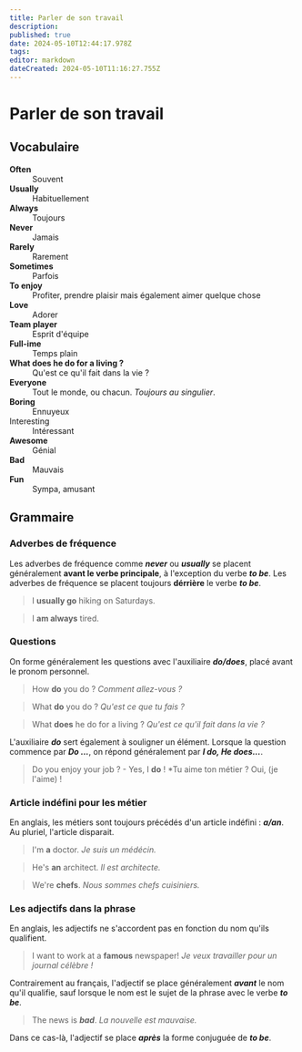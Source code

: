 ```yaml
---
title: Parler de son travail
description: 
published: true
date: 2024-05-10T12:44:17.978Z
tags: 
editor: markdown
dateCreated: 2024-05-10T11:16:27.755Z
---
```


# Parler de son travail

## Vocabulaire

<dl>
  <dt><strong>Often</strong></dt>
  <dd>Souvent</dd>
  
  <dt><strong>Usually</strong></dt>
  <dd>Habituellement</dd>
  
  <dt><strong>Always</strong></dt>
  <dd>Toujours</dd>
  
  <dt><strong>Never</strong></dt>
  <dd>Jamais</dd>
  
  <dt><strong>Rarely</strong></dt>
  <dd>Rarement</dd>
  
  <dt><strong>Sometimes</strong></dt>
  <dd>Parfois</dd>
  
  <dt><strong>To enjoy</strong></dt>
  <dd>Profiter, prendre plaisir mais également aimer quelque chose</dd>
  
  <dt><strong>Love</strong></dt>
  <dd>Adorer</dd>
  
  <dt><strong>Team player</strong></dt>
  <dd>Esprit d'équipe</dd>
  
  <dt><strong>Full-ime</strong></dt>
  <dd>Temps plain</dd>
  
  <dt><strong>What does he do for a living ?</strong></dt>
  <dd>Qu'est ce qu'il fait dans la vie ?</dd>
  
  <dt><strong>Everyone</strong></dt>
  <dd>Tout le monde, ou chacun. <i>Toujours au singulier</i>.</dd>
  
  <dt><strong>Boring</strong></dt>
  <dd>Ennuyeux</dd>
  
  <dt>Interesting<strong></strong></dt>
  <dd>Intéressant</dd>
  
  <dt><strong>Awesome</strong></dt>
  <dd>Génial</dd>
  
  <dt><strong>Bad</strong></dt>
  <dd>Mauvais</dd>
  
  <dt><strong>Fun</strong></dt>
  <dd>Sympa, amusant</dd>
  
  <dt><strong></strong></dt>
  <dd></dd>
  
  <dt><strong></strong></dt>
  <dd></dd>
  
  <dt><strong></strong></dt>
  <dd></dd>
</dl>

## Grammaire

### Adverbes de fréquence

Les adverbes de fréquence comme ***never*** ou ***usually*** se placent généralement **avant le verbe principale**, à l'exception du verbe ***to be***. Les adverbes de fréquence se placent toujours **dérrière** le verbe ***to be***.

> I **usually go** hiking on Saturdays.

> I **am always** tired.

### Questions

On forme généralement les questions avec l'auxiliaire ***do/does***, placé avant le pronom personnel.

> How **do** you do ?
> *Comment allez-vous ?*

> What **do** you do ?
> *Qu'est ce que tu fais ?*

> What **does** he do for a living ?
> *Qu'est ce qu'il fait dans la vie ?*

L'auxiliaire ***do*** sert également à souligner un élément. Lorsque la question commence par ***Do ...***, on répond généralement par ***I do, He does...***.

> Do you enjoy your job ? - Yes, I **do** !
> *Tu aime ton métier ? Oui, (je l'aime) !

### Article indéfini pour les métier

En anglais, les métiers sont toujours précédés d'un article indéfini : ***a/an***. Au pluriel, l'article disparait.

> I'm **a** doctor.
> *Je suis un médécin.*

> He's **an** architect.
> *Il est architecte.*

> We're **chefs**.
> *Nous sommes chefs cuisiniers.*

### Les adjectifs dans la phrase

En anglais, les adjectifs ne s'accordent pas en fonction du nom qu'ils qualifient.

> I want to work at a **famous** newspaper!
> *Je veux travailler pour un journal célèbre !*

Contrairement au français, l'adjectif se place généralement ***avant*** le nom qu'il qualifie, sauf lorsque le nom est le sujet de la phrase avec le verbe ***to be***.

> The news is ***bad***.
> *La nouvelle est mauvaise.*

Dans ce cas-là, l'adjectif se place ***après*** la forme conjuguée de ***to be***.